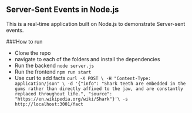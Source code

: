 ## Server-Sent Events in Node.js
This is a real-time application built on Node.js to demonstrate Server-sent events.

###How to run
- Clone the repo
- navigate to each of the folders and install the dependencies
- Run the backend `node server.js`
- Run the frontend `npm run start`
- Use curl to add facts `curl -X POST \
 -H "Content-Type: application/json" \
 -d '{"info": "Shark teeth are embedded in the gums rather than directly affixed to the jaw, and are constantly replaced throughout life.", "source": "https://en.wikipedia.org/wiki/Shark"}'\
 -s http://localhost:3001/fact`
